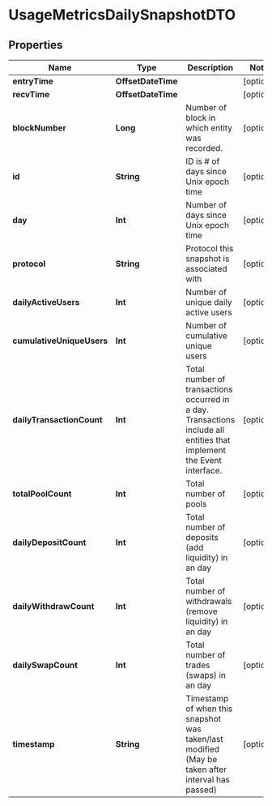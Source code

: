 

# UsageMetricsDailySnapshotDTO



## Properties

Name | Type | Description | Notes
------------ | ------------- | ------------- | -------------
**entryTime** | **OffsetDateTime** |  |  [optional]
**recvTime** | **OffsetDateTime** |  |  [optional]
**blockNumber** | **Long** | Number of block in which entity was recorded. |  [optional]
**id** | **String** | ID is # of days since Unix epoch time |  [optional]
**day** | **Int** | Number of days since Unix epoch time |  [optional]
**protocol** | **String** | Protocol this snapshot is associated with |  [optional]
**dailyActiveUsers** | **Int** | Number of unique daily active users |  [optional]
**cumulativeUniqueUsers** | **Int** | Number of cumulative unique users |  [optional]
**dailyTransactionCount** | **Int** | Total number of transactions occurred in a day. Transactions include all entities that implement the Event interface. |  [optional]
**totalPoolCount** | **Int** | Total number of pools |  [optional]
**dailyDepositCount** | **Int** | Total number of deposits (add liquidity) in an day |  [optional]
**dailyWithdrawCount** | **Int** | Total number of withdrawals (remove liquidity) in an day |  [optional]
**dailySwapCount** | **Int** | Total number of trades (swaps) in an day |  [optional]
**timestamp** | **String** | Timestamp of when this snapshot was taken/last modified (May be taken after interval has passed) |  [optional]



